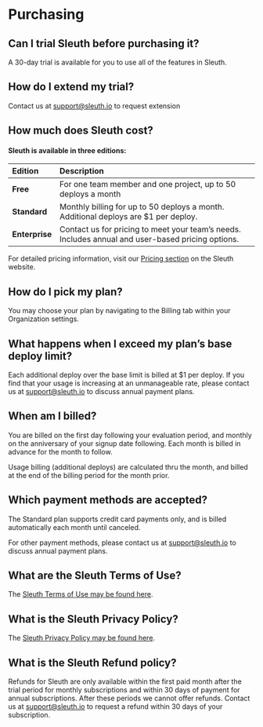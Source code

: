 # Purchasing

## **Can I trial Sleuth before purchasing it?**

A 30-day trial is available for you to use all of the features in Sleuth. 

## **How do I extend my trial?**

Contact us at [support@sleuth.io](mailto:support@sleuth.io) to request extension

## **How much does Sleuth cost?**

#### Sleuth is available in three editions:

| Edition | Description |
| :--- | :--- |
| **Free** | For one team member and one project, up to 50 deploys a month |
| **Standard** | Monthly billing for up to 50 deploys a month. Additional deploys are $1 per deploy. |
| **Enterprise** | Contact us for pricing to meet your team’s needs. Includes annual and user-based pricing options. |

For detailed pricing information, visit our [Pricing section](https://www.sleuth.io/pricing) on the Sleuth website. 

## **How do I pick my plan?**

You may choose your plan by navigating to the Billing tab within your Organization settings.

## **What happens when I exceed my plan’s base deploy limit?**

Each additional deploy over the base limit is billed at $1 per deploy. If you find that your usage is increasing at an unmanageable rate, please contact us at [support@sleuth.io](mailto:support@sleuth.io) to discuss annual payment plans.

## **When am I billed?**

You are billed on the first day following your evaluation period, and monthly on the anniversary of your signup date following. Each month is billed in advance for the month to follow.

Usage billing \(additional deploys\) are calculated thru the month, and billed at the end of the billing period for the month prior.

## **Which payment methods are accepted?**

The Standard plan supports credit card payments only, and is billed automatically each month until canceled.

For other payment methods, please contact us at [support@sleuth.io](mailto:support@sleuth.io) to discuss annual payment plans.

## **What are the Sleuth Terms of Use?**

The [Sleuth Terms of Use may be found here](https://www.sleuth.io/terms).

## **What is the Sleuth Privacy Policy?**

The [Sleuth Privacy Policy may be found here](https://www.sleuth.io/privacy).

## **What is the Sleuth Refund policy?**

Refunds for Sleuth are only available within the first paid month after the trial period for monthly subscriptions and within 30 days of payment for annual subscriptions. After these periods we cannot offer refunds. Contact us at [support@sleuth.io](mailto:support@sleuth.io) to request a refund within 30 days of your subscription.


